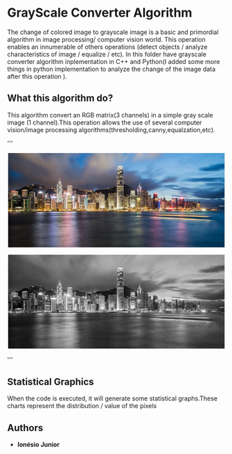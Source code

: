 # GrayScale Converter Algorithm
  The change of colored image to grayscale image is a basic and primordial algorithm in image processing/ computer vision world.
This operation enables an innumerable of others operations (detect objects / analyze characteristics of image / equalize / etc).
In this folder have grayscale converter algorithm inplementation in C++ and Python(I added some more things in python implementation to analyze the change of the image data after this operation ).

## What this algorithm do?
  This algorithm convert an RGB matrix(3 channels) in a simple gray scale image (1 channel).This operation allows the use of several computer vision/image processing algorithms(thresholding,canny,equalzation,etc).

'''

<p align="center"><img src = "example.jpg" width = "500"></p>
<p align="center"><img src = "gray_scale_image.jpg" width = "500"></p>

'''

## Statistical Graphics
   When the code is executed, it will generate some statistical graphs.These charts represent the distribution / value of the pixels

## Authors
* **Ionésio Junior**
